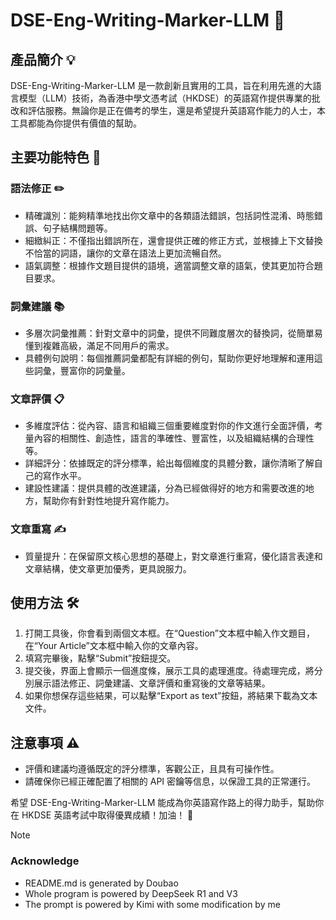 # DSE-Eng-Writing-Marker-LLM 📝

## 產品簡介 💡
DSE-Eng-Writing-Marker-LLM 是一款創新且實用的工具，旨在利用先進的大語言模型（LLM）技術，為香港中學文憑考試（HKDSE）的英語寫作提供專業的批改和評估服務。無論你是正在備考的學生，還是希望提升英語寫作能力的人士，本工具都能為你提供有價值的幫助。

## 主要功能特色 🚀

### 語法修正 ✏️
- 精確識別：能夠精準地找出你文章中的各類語法錯誤，包括詞性混淆、時態錯誤、句子結構問題等。
- 細緻糾正：不僅指出錯誤所在，還會提供正確的修正方式，並根據上下文替換不恰當的詞語，讓你的文章在語法上更加流暢自然。
- 語氣調整：根據作文題目提供的語境，適當調整文章的語氣，使其更加符合題目要求。

### 詞彙建議 📚
- 多層次詞彙推薦：針對文章中的詞彙，提供不同難度層次的替換詞，從簡單易懂到複雜高級，滿足不同用戶的需求。
- 具體例句說明：每個推薦詞彙都配有詳細的例句，幫助你更好地理解和運用這些詞彙，豐富你的詞彙量。

### 文章評價 📋
- 多維度評估：從內容、語言和組織三個重要維度對你的作文進行全面評價，考量內容的相關性、創造性，語言的準確性、豐富性，以及組織結構的合理性等。
- 詳細評分：依據既定的評分標準，給出每個維度的具體分數，讓你清晰了解自己的寫作水平。
- 建設性建議：提供具體的改進建議，分為已經做得好的地方和需要改進的地方，幫助你有針對性地提升寫作能力。

### 文章重寫 ✍️
- 質量提升：在保留原文核心思想的基礎上，對文章進行重寫，優化語言表達和文章結構，使文章更加優秀，更具說服力。

## 使用方法 🛠️
1. 打開工具後，你會看到兩個文本框。在“Question”文本框中輸入作文題目，在“Your Article”文本框中輸入你的文章內容。
2. 填寫完畢後，點擊“Submit”按鈕提交。
3. 提交後，界面上會顯示一個進度條，展示工具的處理進度。待處理完成，將分別展示語法修正、詞彙建議、文章評價和重寫後的文章等結果。
4. 如果你想保存這些結果，可以點擊“Export as text”按鈕，將結果下載為文本文件。

## 注意事項 ⚠️
- 評價和建議均遵循既定的評分標準，客觀公正，且具有可操作性。
- 請確保你已經正確配置了相關的 API 密鑰等信息，以保證工具的正常運行。

希望 DSE-Eng-Writing-Marker-LLM 能成為你英語寫作路上的得力助手，幫助你在 HKDSE 英語考試中取得優異成績！加油！ 💪

>[!NOTE]
>### Acknowledge
> - README.md is generated by Doubao 
> - Whole program is powered by DeepSeek R1 and V3
> - The prompt is powered by Kimi with some modification by me
